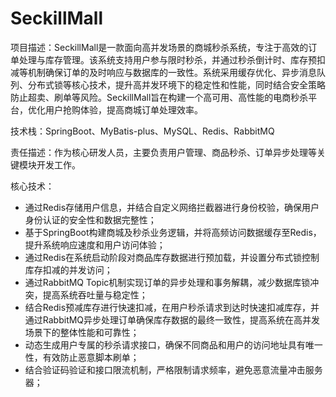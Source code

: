 # SeckillMall

项目描述：SeckillMall是一款面向高并发场景的商城秒杀系统，专注于高效的订单处理与库存管理。该系统支持用户参与限时秒杀，并通过秒杀倒计时、库存预扣减等机制确保订单的及时响应与数据库的一致性。系统采用缓存优化、异步消息队列、分布式锁等核心技术，提升高并发环境下的稳定性和性能，同时结合安全策略防止超卖、刷单等风险。SeckillMall旨在构建一个高可用、高性能的电商秒杀平台，优化用户抢购体验，提高商城订单处理效率。

技术栈：SpringBoot、MyBatis-plus、MySQL、Redis、RabbitMQ

责任描述：作为核心研发人员，主要负责用户管理、商品秒杀、订单异步处理等关键模块开发工作。

核心技术：

- 通过Redis存储用户信息，并结合自定义网络拦截器进行身份校验，确保用户身份认证的安全性和数据完整性；
- 基于SpringBoot构建商城及秒杀业务逻辑，并将高频访问数据缓存至Redis，提升系统响应速度和用户访问体验；
- 通过Redis在系统启动阶段对商品库存数据进行预加载，并设置分布式锁控制库存扣减的并发访问；
- 通过RabbitMQ Topic机制实现订单的异步处理和事务解耦，减少数据库锁冲突，提高系统吞吐量与稳定性；
- 结合Redis预减库存进行快速扣减，在用户秒杀请求到达时快速扣减库存，并通过RabbitMQ异步处理订单确保库存数据的最终一致性，提高系统在高并发场景下的整体性能和可靠性；
- 动态生成用户专属的秒杀请求接口，确保不同商品和用户的访问地址具有唯一性，有效防止恶意脚本刷单；
- 结合验证码验证和接口限流机制，严格限制请求频率，避免恶意流量冲击服务器；